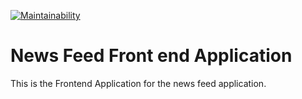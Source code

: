 [![Maintainability](https://api.codeclimate.com/v1/badges/9bab45bb0ec3f94649e4/maintainability)](https://codeclimate.com/github/jonathankamau/news-headlines/maintainability)

# News Feed Front end Application 

This is the Frontend Application for the news feed application.